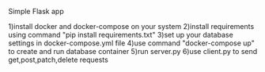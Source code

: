 Simple Flask app

1)install docker and docker-compose on your system
2)install requirements using command "pip install requirements.txt"
3)set up your database settings in docker-compose.yml file
4)use command "docker-compose up" to create and run database container
5)run server.py 
6)use client.py to send get,post,patch,delete requests
